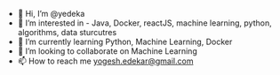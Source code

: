 - 👋 Hi, I’m @yedeka
- 👀 I’m interested in - Java, Docker, reactJS, machine learning, python, algorithms, data sturcutres
- 🌱 I’m currently learning Python, Machine Learning, Docker
- 💞️ I’m looking to collaborate on Machine Learning
- 📫 How to reach me yogesh.edekar@gmail.com

<!---
yedeka/yedeka is a ✨ special ✨ repository because its `README.md` (this file) appears on your GitHub profile.
You can click the Preview link to take a look at your changes.
--->
